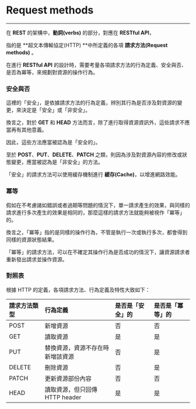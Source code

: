 # Request methods

---

在 **REST** 的架構中，**動詞\(verbs\)** 的部分，對應在 **RESTful API**，

指的是 **超文本傳輸協定\(HTTP\) **中所定義的各項 **請求方法\(Request methods\)** 。

在進行 **RESTful API** 的設計時，需要考量各項請求方法的行為定義、安全與否、是否為冪等，來規劃對資源的操作行為。

### 安全與否

這裡的「安全」，是依據請求方法的行為定義，辨別其行為是否涉及對資源的變更，來決定是「安全」或「非安全」。

換言之，對於 **GET** 和 **HEAD** 方法而言，除了進行取得資源資訊外，這些請求不應當再有其他意義。

因此，這些方法應當被認為是「安全的」。

至於 **POST**、**PUT**、**DELETE**、**PATCH** 之類，則因為涉及對資源內容的修改或狀態變更，應當被認為是「非安全」的方法。

「安全」的請求方法可以使用緩存機制進行 **緩存\(Cache\)**，以增進網路效能。

### 冪等

假如在不考慮諸如錯誤或者過期等問題的情況下，單一請求產生的效果，與同樣的請求進行多次產生的效果是相同的，那麼這樣的請求方法就能夠被視作「冪等」的。

換言之，「冪等」指的是同樣的操作行為，不管是執行一次或執行多次，都會得到同樣的資源狀態結果。

「冪等」的請求方法，可以在不確定其操作行為是否成功的情況下，讓資源請求者重新發出請求並操作資源。

### 對照表

根據 HTTP 的定義，各項請求方法、行為定義及特性大致如下：

| 請求方法類型 | 行為定義 | 是否是「安全」的 | 是否是「冪等」的 |
| :--- | :--- | :--- | :--- |
| POST | 新增資源 | 否 | 否 |
| GET | 讀取資源 | 是 | 是 |
| PUT | 替換資源，資源不存在時新增該資源 | 否 | 是 |
| DELETE | 刪除資源 | 否 | 是 |
| PATCH | 更新資源部份內容 | 否 | 否 |
| HEAD | 讀取資源，但只回傳 HTTP header | 是 | 是 |

